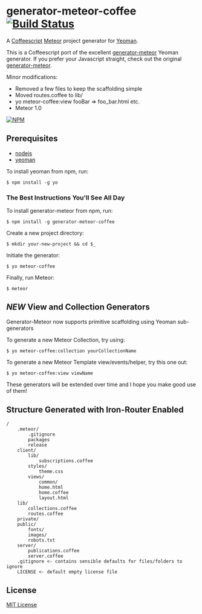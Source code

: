 # generator-meteor-coffee [![Build Status](https://secure.travis-ci.org/shilman80/generator-meteor.png?branch=master)](https://travis-ci.org/shilman80/generator-meteor-coffee)

A [Coffeescript](http://coffeescript.org) [Meteor](http://meteor.com) project generator for [Yeoman](http://yeoman.io).

This is a Coffeescript port of the excellent [generator-meteor](https://github.com/Pent/generator-meteor) Yeoman generator.
If you prefer your Javascript straight, check out the original [generator-meteor](https://github.com/Pent/generator-meteor).

Minor modifications:
 - Removed a few files to keep the scaffolding simple
 - Moved routes.coffee to lib/
 - yo meteor-coffee:view fooBar => foo_bar.html etc.
 - Meteor 1.0

[![NPM](https://nodei.co/npm/generator-meteor-coffee.png)](https://nodei.co/npm/generator-meteor-coffee/)

## Prerequisites
* [nodejs](http://nodejs.com)
* [yeoman](http://yeoman.io)

To install yeoman from npm, run:

```
$ npm install -g yo
```

### The Best Instructions You'll See All Day

To install generator-meteor from npm, run:

```
$ npm install -g generator-meteor-coffee
```

Create a new project directory:

```
$ mkdir your-new-project && cd $_
```

Initiate the generator:

```
$ yo meteor-coffee
```

Finally, run Meteor:

```
$ meteor
```

## *NEW* View and Collection Generators
Generator-Meteor now supports primitive scaffolding using Yeoman sub-generators

To generate a new Meteor Collection, try using:

```
$ yo meteor-coffee:collection yourCollectionName
```

To generate a new Meteor Template view/events/helper, try this one out:

```
$ yo meteor-coffee:view viewName
```

These generators will be extended over time and I hope you make good use of them!

## Structure Generated with Iron-Router Enabled
```
/
    .meteor/
        .gitignore
        packages
        release
    client/
        lib/
            subscriptions.coffee
        styles/
            theme.css
        views/
            common/
            home.html
            home.coffee
            layout.html
    lib/
        collections.coffee
        routes.coffee
    private/
    public/
        fonts/
        images/
        robots.txt
    server/
        publications.coffee
        server.coffee
    .gitignore <- contains sensible defaults for files/folders to ignore
    LICENSE <- default empty license file
```

## License

[MIT License](http://en.wikipedia.org/wiki/MIT_License)
